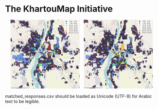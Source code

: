 The KhartouMap Initiative
=========================

<p align="center">
    <img src="mobility_survey_origins.jpg" alt="Survey respondents origins" width="45%" style="margin-right: 10px;">
    <img src="mobility_survey_destinations.jpg" alt="Survey respondents destinations" width="45%">
</p>


matched_responses.csv should be loaded as Unicode (UTF-8) for Arabic text to be legible.